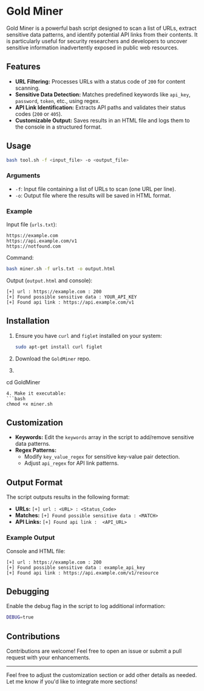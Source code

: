# Gold Miner

Gold Miner is a powerful bash script designed to scan a list of URLs, extract sensitive data patterns, and identify potential API links from their contents. It is particularly useful for security researchers and developers to uncover sensitive information inadvertently exposed in public web resources.

## Features
- **URL Filtering:** Processes URLs with a status code of `200` for content scanning.
- **Sensitive Data Detection:** Matches predefined keywords like `api_key`, `password`, `token`, etc., using regex.
- **API Link Identification:** Extracts API paths and validates their status codes (`200` or `405`).
- **Customizable Output:** Saves results in an HTML file and logs them to the console in a structured format.

## Usage

```bash
bash tool.sh -f <input_file> -o <output_file>
```

### Arguments
- `-f`: Input file containing a list of URLs to scan (one URL per line).
- `-o`: Output file where the results will be saved in HTML format.

### Example
Input file (`urls.txt`):
```
https://example.com
https://api.example.com/v1
https://notfound.com
```

Command:
```bash
bash miner.sh -f urls.txt -o output.html
```

Output (`output.html` and console):
```
[+] url : https://example.com : 200
[+] Found possible sensitive data : YOUR_API_KEY
[+] Found api link : https://api.example.com/v1
```

## Installation
1. Ensure you have `curl` and `figlet` installed on your system:
   ```bash
   sudo apt-get install curl figlet
   ```
2. Download the `GoldMiner` repo.
3.    ```bash
   cd GoldMiner
   ```
4. Make it executable:
   ```bash
   chmod +x miner.sh
   ```

## Customization
- **Keywords:** Edit the `keywords` array in the script to add/remove sensitive data patterns.
- **Regex Patterns:**
  - Modify `key_value_regex` for sensitive key-value pair detection.
  - Adjust `api_regex` for API link patterns.

## Output Format
The script outputs results in the following format:
- **URLs:** `[+] url : <URL> : <Status_Code>`
- **Matches:** `[+] Found possible sensitive data : <MATCH>`
- **API Links:** `[+] Found api link :  <API_URL>`

### Example Output
Console and HTML file:
```
[+] url : https://example.com : 200
[+] Found possible sensitive data : example_api_key
[+] Found api link : https://api.example.com/v1/resource
```

## Debugging
Enable the debug flag in the script to log additional information:
```bash
DEBUG=true
```

## Contributions
Contributions are welcome! Feel free to open an issue or submit a pull request with your enhancements.

---

Feel free to adjust the customization section or add other details as needed. Let me know if you'd like to integrate more sections!
